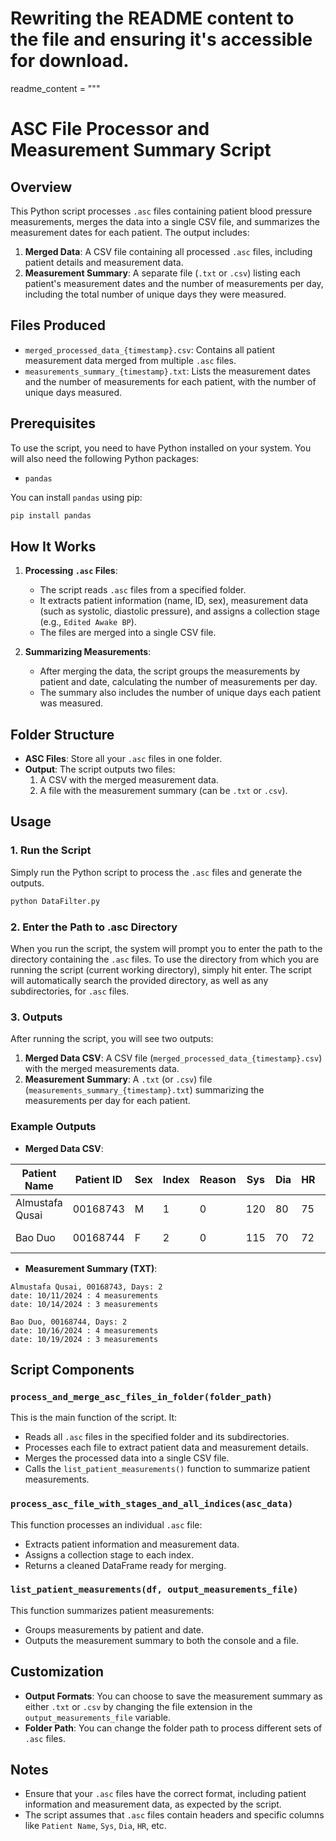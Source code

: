 # Rewriting the README content to the file and ensuring it's accessible for download.

readme_content = """
# ASC File Processor and Measurement Summary Script

## Overview

This Python script processes `.asc` files containing patient blood pressure measurements, merges the data into a single CSV file, and summarizes the measurement dates for each patient. The output includes:

1. **Merged Data**: A CSV file containing all processed `.asc` files, including patient details and measurement data.
2. **Measurement Summary**: A separate file (`.txt` or `.csv`) listing each patient's measurement dates and the number of measurements per day, including the total number of unique days they were measured.

## Files Produced
- `merged_processed_data_{timestamp}.csv`: Contains all patient measurement data merged from multiple `.asc` files.
- `measurements_summary_{timestamp}.txt`: Lists the measurement dates and the number of measurements for each patient, with the number of unique days measured.

## Prerequisites

To use the script, you need to have Python installed on your system. You will also need the following Python packages:
- `pandas`

You can install `pandas` using pip:

```bash
pip install pandas
```

## How It Works

1. **Processing `.asc` Files**:
   - The script reads `.asc` files from a specified folder.
   - It extracts patient information (name, ID, sex), measurement data (such as systolic, diastolic pressure), and assigns a collection stage (e.g., `Edited Awake BP`).
   - The files are merged into a single CSV file.

2. **Summarizing Measurements**:
   - After merging the data, the script groups the measurements by patient and date, calculating the number of measurements per day.
   - The summary also includes the number of unique days each patient was measured.

## Folder Structure

- **ASC Files**: Store all your `.asc` files in one folder.
- **Output**: The script outputs two files:
  1. A CSV with the merged measurement data.
  2. A file with the measurement summary (can be `.txt` or `.csv`).

## Usage

### 1. Run the Script

Simply run the Python script to process the `.asc` files and generate the outputs.

```bash
python DataFilter.py
```

### 2. Enter the Path to .asc Directory

When you run the script, the system will prompt you to enter the path to the directory containing the `.asc` files. To use the directory from which you are running the script (current working directory), simply hit enter. The script will automatically search the provided directory, as well as any subdirectories, for `.asc` files.

### 3. Outputs

After running the script, you will see two outputs:

1. **Merged Data CSV**: A CSV file (`merged_processed_data_{timestamp}.csv`) with the merged measurements data.
2. **Measurement Summary**: A `.txt` (or `.csv`) file (`measurements_summary_{timestamp}.txt`) summarizing the measurements per day for each patient.

### Example Outputs

- **Merged Data CSV**:

| Patient Name     | Patient ID | Sex   | Index | Reason | Sys | Dia | HR  | Mean | Hour | Minute | Month | Day | Year | Tag | Comments | Collection Stage  |
|------------------|------------|-------|-------|--------|-----|-----|-----|------|------|--------|-------|-----|------|-----|----------|-------------------|
| Almustafa Qusai  | 00168743   | M     | 1     | 0      | 120 | 80  | 75  | 92   | 14   | 30     | 10    | 11  | 2024 | 0   | --       | Edited Awake BP   |
| Bao Duo          | 00168744   | F     | 2     | 0      | 115 | 70  | 72  | 88   | 15   | 45     | 10    | 16  | 2024 | 1   | --       | Omitted Asleep BP |

- **Measurement Summary (TXT)**:

```
Almustafa Qusai, 00168743, Days: 2
date: 10/11/2024 : 4 measurements
date: 10/14/2024 : 3 measurements

Bao Duo, 00168744, Days: 2
date: 10/16/2024 : 4 measurements
date: 10/19/2024 : 3 measurements
```

## Script Components

### `process_and_merge_asc_files_in_folder(folder_path)`
This is the main function of the script. It:
- Reads all `.asc` files in the specified folder and its subdirectories.
- Processes each file to extract patient data and measurement details.
- Merges the processed data into a single CSV file.
- Calls the `list_patient_measurements()` function to summarize patient measurements.

### `process_asc_file_with_stages_and_all_indices(asc_data)`
This function processes an individual `.asc` file:
- Extracts patient information and measurement data.
- Assigns a collection stage to each index.
- Returns a cleaned DataFrame ready for merging.

### `list_patient_measurements(df, output_measurements_file)`
This function summarizes patient measurements:
- Groups measurements by patient and date.
- Outputs the measurement summary to both the console and a file.

## Customization

- **Output Formats**: You can choose to save the measurement summary as either `.txt` or `.csv` by changing the file extension in the `output_measurements_file` variable.
- **Folder Path**: You can change the folder path to process different sets of `.asc` files.

## Notes

- Ensure that your `.asc` files have the correct format, including patient information and measurement data, as expected by the script.
- The script assumes that `.asc` files contain headers and specific columns like `Patient Name`, `Sys`, `Dia`, `HR`, etc.
```
